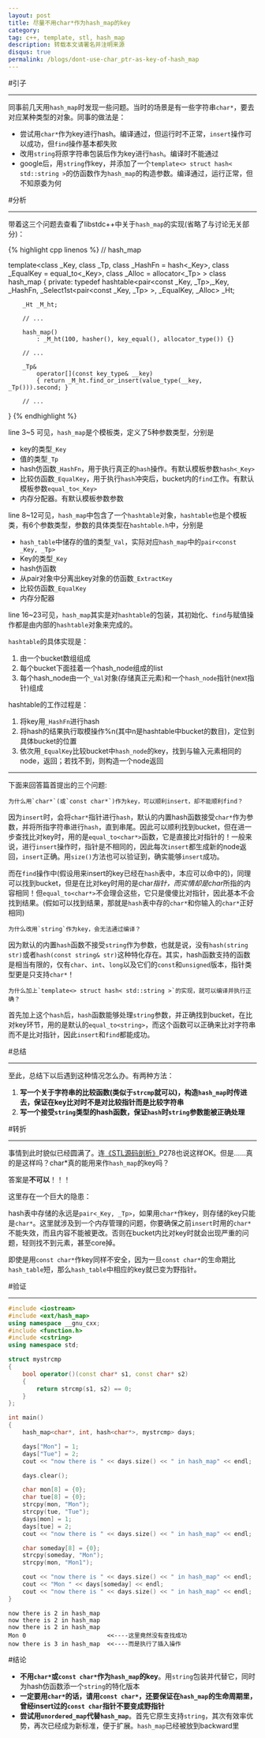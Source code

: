 ```yaml
---
layout: post
title: 尽量不用char*作为hash_map的key
category:
tag: c++, template, stl, hash_map
description: 转载本文请署名并注明来源
disqus: true
permalink: /blogs/dont-use-char_ptr-as-key-of-hash_map
---
```


#引子

---

同事前几天用`hash_map`时发现一些问题。当时的场景是有一些字符串`char*`，要去对应某种类型的对象。同事的做法是：

- 尝试用`char*`作为key进行hash。编译通过，但运行时不正常，`insert`操作可以成功，但`find`操作基本都失败
- 改用`string`将原字符串包装后作为key进行`hash`。编译时不能通过
- google后，用`string`作key，并添加了一个`template<> struct hash< std::string >`的仿函数作为`hash_map`的构造参数。编译通过，运行正常，但不知原委为何

#分析

---

带着这三个问题去查看了libstdc++中关于`hash_map`的实现(省略了与讨论无关部分)：

{% highlight cpp linenos %}
// hash_map

template<class _Key, class _Tp, class _HashFn = hash<_Key>,
    class _EqualKey = equal_to<_Key>, class _Alloc = allocator<_Tp> >
    class hash_map
{
    private:
        typedef hashtable<pair<const _Key, _Tp>,_Key, _HashFn,
                _Select1st<pair<const _Key, _Tp> >,
                _EqualKey, _Alloc> _Ht;

        _Ht _M_ht;

        // ...

        hash_map()
            : _M_ht(100, hasher(), key_equal(), allocator_type()) {}

        // ...

        _Tp&
            operator[](const key_type& __key)
            { return _M_ht.find_or_insert(value_type(__key, _Tp())).second; }

        // ...
}
{% endhighlight %}

line 3~5 可见，`hash_map`是个模板类，定义了5种参数类型，分别是

- key的类型`_Key`
- 值的类型`_Tp`
- hash仿函数`_HashFn`，用于执行真正的`hash`操作。有默认模板参数`hash<_Key>`
- 比较仿函数`_EqualKey`，用于执行`hash`冲突后，bucket内的`find`工作。有默认模板参数`equal_to<_Key>`
- 内存分配器。有默认模板参数参数

line 8~12可见，`hash_map`中包含了一个`hashtable`对象，`hashtable`也是个模板类，有6个参数类型，参数的具体类型在`hashtable.h`中，分别是

- `hash_table`中储存的值的类型`_Val`，实际对应`hash_map`中的`pair<const _Key, _Tp>`
- Key的类型`_Key`
- hash仿函数
- 从pair对象中分离出key对象的仿函数`_ExtractKey`
- 比较仿函数`_EqualKey`
- 内存分配器

line 16~23可见，`hash_map`其实是对`hashtable`的包装，其初始化、`find`与赋值操作都是由内部的`hashtable`对象来完成的。

`hashtable`的具体实现是：

1. 由一个bucket数组组成
2. 每个bucket下面挂着一个hash_node组成的list
3. 每个hash_node由一个`_Val`对象(存储真正元素)和一个`hash_node`指针(next指针)组成

hashtable的工作过程是：

1. 将key用`_HashFn`进行hash
2. 将hash的结果执行取模操作%n(其中n是hashtable中bucket的数目)，定位到具体bucket的位置
3. 依次用`_EqualKey`比较bucket中`hash_node`的key，找到与输入元素相同的node，返回；若找不到，则构造一个node返回

---

下面来回答篇首提出的三个问题:

	为什么用`char*`(或`const char*`)作为key，可以顺利insert，却不能顺利find？

因为`insert`时，会将`char*`指针进行`hash`，默认的内置hash函数接受`char*`作为参数，并将所指字符串进行`hash`，直到串尾。因此可以顺利找到bucket，但在进一步查找比对key时，用的是`equal_to<char*>`函数，它是直接比对指针的！一般来说，进行`insert`操作时，指针是不相同的，因此每次`insert`都生成新的node返回，`insert`正确。用`size()`方法也可以验证到，确实能够`insert`成功。

而在`find`操作中(假设用来insert的key已经在`hash`表中，本应可以命中的)，同理可以找到bucket，但是在比对key时用的是char*指针，而实情却是char*所指的内容相同！但`equal_to<char*>`不会理会这些，它只是傻傻比对指针，因此基本不会找到结果。(假如可以找到结果，那就是`hash`表中存的`char*`和你输入的`char*`正好相同)

	为什么改用`string`作为key，会无法通过编译？

因为默认的内置`hash`函数不接受`string`作为参数，也就是说，没有`hash(string str)`或者`hash(const string& str)`这种特化存在。其实，hash函数支持的函数是相当有限的，仅有`char`、`int`、`long`以及它们的`const`和`unsigned`版本，指针类型更是只支持`char*`！

	为什么加上`template<> struct hash< std::string >`的实现，就可以编译并执行正确？

首先加上这个`hash`后，`hash`函数能够处理`string`参数，并正确找到bucket，在比对key环节，用的是默认的`equal_to<string>`，而这个函数可以正确来比对字符串而不是比对指针，因此`insert`和`find`都能成功。

#总结

---

至此，总结下以后遇到这种情况怎么办。有两种方法：

1. **写一个关于字符串的比较函数(类似于`strcmp`就可以)，构造`hash_map`时传进去，保证在key比对时不是对比较指针而是比较字符串**
2. **写一个接受`string`类型的hash函数，保证`hash`时`string`参数能被正确处理**

#转折

---

事情到此时貌似已经圆满了。连[《STL源码剖析》](http://www.amazon.cn/STL%E6%BA%90%E7%A0%81%E5%89%96%E6%9E%90-%E4%BE%AF%E6%8D%B7/dp/B00116JFS0/ref=sr_1_1?s=books&ie=UTF8&qid=1378731553&sr=1-1&keywords=stl%E6%BA%90%E7%A0%81%E5%89%96%E6%9E%90)P278也说这样OK。但是……真的是这样吗？char*真的能用来作`hash_map`的key吗？

答案是**不可以**！！！

这里存在一个巨大的隐患：

hash表中存储的永远是`pair<_Key, _Tp>`，如果用`char*`作key，则存储的key只能是`char*`。这里就涉及到一个内存管理的问题，你要确保之前`insert`时用的`char*`不能失效，而且内容不能被更改。否则在bucket内比对key时就会出现严重的问题，轻则找不到元素，甚至core掉。

即使是用`const char*`作key同样不安全，因为一旦`const char*`的生命期比`hash_table`短，那么`hash_table`中相应的key就已变为野指针。

#验证

---

```cpp
#include <iostream>
#include <ext/hash_map>
using namespace __gnu_cxx;
#include <function.h>
#include <cstring>
using namespace std;

struct mystrcmp
{
    bool operator()(const char* s1, const char* s2)
    {
        return strcmp(s1, s2) == 0;
    }
};

int main()
{
    hash_map<char*, int, hash<char*>, mystrcmp> days;

    days["Mon"] = 1;
    days["Tue"] = 2;
    cout << "now there is " << days.size() << " in hash_map" << endl;

    days.clear();

    char mon[8] = {0};
    char tue[8] = {0};
    strcpy(mon, "Mon");
    strcpy(tue, "Tue");
    days[mon] = 1;
    days[tue] = 2;
    cout << "now there is " << days.size() << " in hash_map" << endl;

    char someday[8] = {0};
    strcpy(someday, "Mon");
    strcpy(mon, "Mon1");

    cout << "now there is " << days.size() << " in hash_map" << endl;
    cout << "Mon " << days[someday] << endl;
    cout << "now there is " << days.size() << " in hash_map" << endl;
}
```

	now there is 2 in hash_map
	now there is 2 in hash_map
	now there is 2 in hash_map
	Mon 0                       <<----这里竟然没有查找成功
	now there is 3 in hash_map	<<----而是执行了插入操作

#结论

- **不用`char*`或`const char*`作为`hash_map`的key**。用`string`包装并代替它，同时为hash仿函数添一个`string`的特化版本
- **一定要用`char*`的话，请用`const char*`，还要保证在`hash_map`的生命周期里，曾经insert过的`const char`指针不要变成野指针**
- **尝试用`unordered_map`代替`hash_map`**。首先它原生支持`string`，其次有效率优势，再次已经成为新标准，便于扩展。`hash_map`已经被放到backward里
